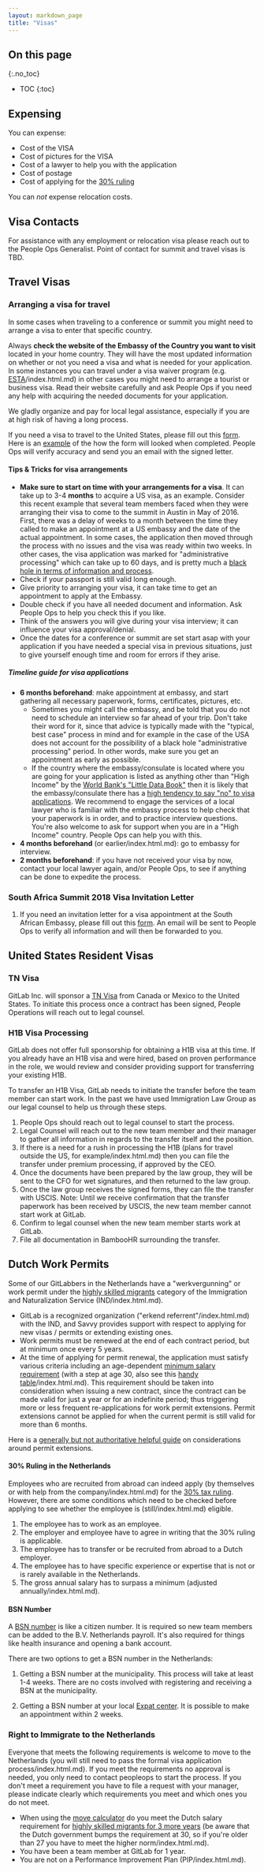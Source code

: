 ```yaml
---
layout: markdown_page
title: "Visas"
---
```


## On this page
{:.no_toc}

- TOC
{:toc}

## Expensing

You can expense:

- Cost of the VISA
- Cost of pictures for the VISA
- Cost of a lawyer to help you with the application
- Cost of postage
- Cost of applying for the [30% ruling](#30-ruling-in-the-netherlands/index.html.md)

You can _not_ expense relocation costs.

## Visa Contacts

For assistance with any employment or relocation visa please reach out to the People Ops Generalist. Point of contact for summit and travel visas is TBD.

## Travel Visas

### Arranging a visa for travel <a name="arrange-visa"></a>

In some cases when traveling to a conference or summit you might need to arrange a visa to enter that specific country.

Always **check the website of the Embassy of the Country you want to visit** located in your home country. They will have the most updated information on whether or not you need a visa and what is needed for your application. In some instances you can travel under a visa waiver program (e.g. [ESTA](https://esta.cbp.dhs.gov/esta/index.html.md/index.html.md)/index.html.md) in other cases you might need to arrange a tourist or business visa. Read their website carefully and ask People Ops if you need any help with acquiring the needed documents for your application.

We gladly organize and pay for local legal assistance, especially if you are at high risk of having a long process.

If you need a visa to travel to the United States, please fill out this [form](https://docs.google.com/a/gitlab.com/forms/d/1hqwakBUfV5uybwtYHnRvkT_ZTm1CEUKqdNmU6e-BPdQ/edit/index.html.md). Here is an [example](https://drive.google.com/a/gitlab.com/file/d/0B4eFM43gu7VPd0VpNTZWOWxEVzg/view?usp=sharing/index.html.md) of the how the form will looked when completed. People Ops will verify accuracy and send you an email with the signed letter.

#### Tips & Tricks for visa arrangements <a name="visa-tips"></a>

- **Make sure to start on time with your arrangements for a visa**. It can take up to 3-4 **months** to acquire a US visa, as an example. Consider this recent example that several team members faced when they were arranging their visa to come to the summit in Austin in May of 2016. First, there was a delay of weeks to a month between the time they called to make an appointment at a US embassy and the date of the actual appointment. In some cases, the application then moved through the process with no issues and the visa was ready within two weeks. In other cases, the visa application was marked for "administrative processing" which can take up to 60 days, and is pretty much a [black hole in terms of information and process](https://www.quora.com/How-do-I-expedite-the-administrative-process-for-the-U-S-visa/index.html.md).
- Check if your passport is still valid long enough.
- Give priority to arranging your visa, it can take time to get an appointment to apply at the Embassy.
- Double check if you have all needed document and information. Ask People Ops to help you check this if you like.
- Think of the answers you will give during your visa interview; it can influence your visa approval/denial.
- Once the dates for a conference or summit are set start asap with your application if you have needed a
special visa in previous situations, just to give yourself enough time and room for errors if they arise.

##### Timeline guide for visa applications

- **6 months beforehand**: make appointment at embassy, and start gathering all necessary paperwork, forms, certificates, pictures, etc.
   - Sometimes you might call the embassy, and be told that you do not need to schedule an interview so far ahead of your trip. Don't take their word for it, since that advice is typically made with the "typical, best case"  process in mind and for example in the case of the USA does not account for the possibility of a black hole "administrative processing" period. In other words, make sure you get an appointment as early as possible.
   - If the country where the embassy/consulate is located where you are going for your application is listed as anything other than "High Income" by the [World Bank's "Little Data Book"](https://openknowledge.worldbank.org/bitstream/handle/10986/23968/9781464808340.pdf?sequence=4&isAllowed=y/index.html.md) then it is likely that the embassy/consulate there has a [high tendency to say "no" to visa applications](http://www.alllaw.com/articles/nolo/us-immigration/harder-get-visa-from-certain-countries.html/index.html.md). We recommend to engage the services of a local lawyer who is familiar with the embassy process to help check that your paperwork is in order, and to practice interview questions. You're also welcome to ask for support when you are in a "High Income" country. People Ops can help you with this.
- **4 months beforehand** (or earlier/index.html.md): go to embassy for interview.
- **2 months beforehand**: if you have not received your visa by now, contact your local lawyer again, and/or People Ops, to see if anything can be done to expedite the process.

### South Africa Summit 2018 Visa Invitation Letter

1. If you need an invitation letter for a visa appointment at the South African Embassy, please fill out this [form](https://docs.google.com/forms/d/e/1FAIpQLSf-gCfVrQR7vL8074yJwvcZrOcUwETkj5zmp0R8X5yaqZ8IrA/viewform/index.html.md). An email will be sent to People Ops to verify all information and will then be forwarded to you.

## United States Resident Visas

### TN Visa

GitLab Inc. will sponsor a [TN Visa](https://www.uscis.gov/working-united-states/temporary-workers/tn-nafta-professionals/index.html.md) from Canada or Mexico to the United States. To initiate this process once a contract has been signed, People Operations will reach out to legal counsel.

### H1B Visa Processing

GitLab does not offer full sponsorship for obtaining a H1B visa at this time.
If you already have an H1B visa and were hired, based on proven performance in the role, we would review and consider providing support for transferring your existing H1B.

To transfer an H1B Visa, GitLab needs to initiate the transfer before the team member can start work. In the past we have used Immigration Law Group as our legal counsel to help us through these steps.

1. People Ops should reach out to legal counsel to start the process.
1. Legal Counsel will reach out to the new team member and their manager to gather all information in regards to the transfer itself and the position.
1. If there is a need for a rush in processing the H1B (plans for travel outside the US, for example/index.html.md) then you can file the transfer under premium processing, if approved by the CEO.
1. Once the documents have been prepared by the law group, they will be sent to the CFO for wet signatures, and then returned to the law group.
1. Once the law group receives the signed forms, they can file the transfer with USCIS. Note: Until we receive confirmation that the transfer paperwork has been received by USCIS, the new team member cannot start work at GitLab.
1. Confirm to legal counsel when the new team member starts work at GitLab.
1. File all documentation in BambooHR surrounding the transfer.

## Dutch Work Permits

Some of our GitLabbers in the Netherlands have a "werkvergunning" or work permit under the [highly skilled migrants](https://ind.nl/en/work/Pages/Highly-skilled-migrant.aspx/index.html.md) category of the Immigration and Naturalization Service (IND/index.html.md).

- GitLab is a recognized organization ("erkend referrent"/index.html.md) with the IND, and Savvy provides support with respect to applying for new visas / permits or extending existing ones.
- Work permits must be renewed at the end of each contract period, but at minimum once every 5 years.
- At the time of applying for permit renewal, the application must satisfy various criteria including an age-dependent [minimum salary requirement](https://ind.nl/en/Pages/income.aspx/index.html.md) (with a step at age 30, also see this [handy table](https://ind.nl/en/Documents/Which_amount_applies_to_my_highly_skilled_migrant.pdf/index.html.md)/index.html.md). This requirement should be taken into consideration when issuing a new contract, since the contract can be made valid for just a year or for an indefinite period; thus triggering more or less frequent re-applications for work permit extensions. Permit extensions cannot be applied for when the current permit is still valid for more than 6 months.

Here is a [generally but not authoritative helpful guide](http://www.expatica.com/nl/visas-and-permits/When-your-residence-permit-expires-or-you-want-to-leave-the-Netherlands_108416.html/index.html.md) on considerations around permit extensions.

#### 30% Ruling in the Netherlands

Employees who are recruited from abroad can indeed apply (by themselves or with help from the company/index.html.md) for the [30% tax ruling](https://www.iamsterdam.com/en/living/take-care-of-official-matters/highly-skilled-migrants/thirty-percent-ruling/index.html.md). However, there are some conditions which need to be checked before applying to see whether the employee is (still/index.html.md) eligible.

1. The employee has to work as an employee.
1. The employer and employee have to agree in writing that the 30% ruling is applicable.
1. The employee has to transfer or be recruited from abroad to a Dutch employer.
1. The employee has to have specific experience or expertise that is not or is rarely available in the Netherlands.
1. The gross annual salary has to surpass a minimum (adjusted annually/index.html.md).

#### BSN Number

A [BSN number](https://www.iamsterdam.com/en/living/take-care-of-official-matters/registration/citizen-service-number/index.html.md) is like a citizen number. It is required so new team members can be added to the B.V. Netherlands payroll. It's also required for things like health insurance and opening a bank account.

There are two options to get a BSN number in the Netherlands:

1. Getting a BSN number at the municipality. This process will take at least 1-4 weeks. There are no costs involved with registering and receiving a BSN at the municipality.

1. Getting a BSN number at your local [Expat center](https://www.iamexpat.nl/expat-info/organisations/expat-centres/index.html.md).
It is possible to make an appointment within 2 weeks.

### Right to Immigrate to the Netherlands

Everyone that meets the following requirements is welcome to move to the Netherlands (you will still need to pass the formal visa application process/index.html.md).
If you meet the requirements no approval is needed, you only need to contact peopleops to start the process.
If you don't meet a requirement you have to file a request with your manager, please indicate clearly which requirements you meet and which ones you do not meet.

- When using the [move calculator](/job-families/move/index.html.md/index.html.md) do you meet the Dutch salary requirement for [highly skilled migrants for 3 more years](https://ind.nl/en/Pages/income.aspx/index.html.md) (be aware that the Dutch government bumps the requirement at 30, so if you're older than 27 you have to meet the higher norm/index.html.md).
- You have been a team member at GitLab for 1 year.
- You are not on a Performance Improvement Plan (PIP/index.html.md).
